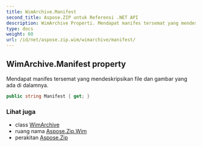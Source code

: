 ```yaml
---
title: WimArchive.Manifest
second_title: Aspose.ZIP untuk Referensi .NET API
description: WimArchive Properti. Mendapat manifes tersemat yang mendeskripsikan file dan gambar yang ada di dalamnya.
type: docs
weight: 60
url: /id/net/aspose.zip.wim/wimarchive/manifest/
---
```

## WimArchive.Manifest property

Mendapat manifes tersemat yang mendeskripsikan file dan gambar yang ada di dalamnya.

```csharp
public string Manifest { get; }
```

### Lihat juga

* class [WimArchive](../)
* ruang nama [Aspose.Zip.Wim](../../wimarchive/)
* perakitan [Aspose.Zip](../../../)


